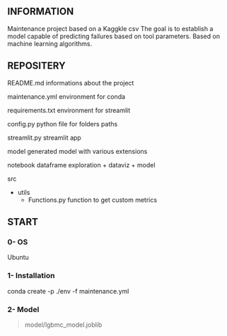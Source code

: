 ## INFORMATION
Maintenance project based on a Kaggkle csv
The goal is to establish a model capable of predicting failures based on tool parameters. Based on machine learning algorithms.

## REPOSITERY

README.md                           informations about the project

maintenance.yml                     environment for conda

requirements.txt                    environment for streamlit

config.py                           python file for folders paths

streamlit.py                        streamlit app

model                               generated model with various extensions

notebook                            dataframe exploration + dataviz + model

src  
- utils  
    - Functions.py                  function to get custom metrics

## START

### 0- OS

Ubuntu

### 1- Installation

conda create -p ./env -f maintenance.yml

### 2- Model

> model/lgbmc_model.joblib